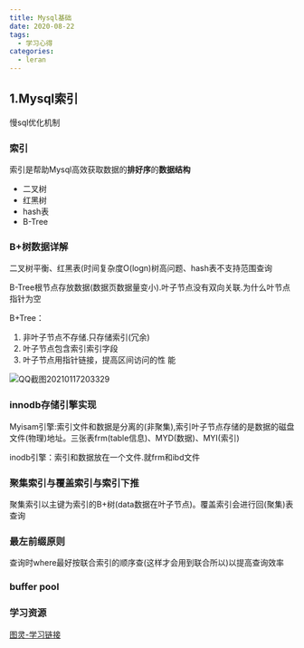 ```yaml
---
title: Mysql基础
date: 2020-08-22
tags:
  - 学习心得
categories:
  - leran
---
```


## 1.Mysql索引
慢sql优化机制

### 索引
索引是帮助Mysql高效获取数据的**排好序**的**数据结构**

- 二叉树
- 红黑树
- hash表
- B-Tree

### B+树数据详解

二叉树平衡、红黑表(时间复杂度O(logn)树高问题、hash表不支持范围查询

B-Tree根节点存放数据(数据页数据量变小).叶子节点没有双向关联.为什么叶节点指针为空

B+Tree：

1. 非叶子节点不存储.只存储索引(冗余)
2. 叶子节点包含索引索引字段
3. 叶子节点用指针链接，提高区间访问的性 能

![QQ截图20210117203329](E:\soft\learn_dialog\img\QQ截图20210117203329.png)

### innodb存储引擎实现

Myisam引擎:索引文件和数据是分离的(非聚集),索引叶子节点存储的是数据的磁盘文件(物理)地址。三张表frm(table信息)、MYD(数据)、MYI(索引)

inodb引擎：索引和数据放在一个文件.就frm和ibd文件

### 聚集索引与覆盖索引与索引下推

聚集索引以主键为索引的B+树(data数据在叶子节点)。覆盖索引会进行回(聚集)表查询

### 最左前缀原则

查询时where最好按联合索引的顺序查(这样才会用到联合所以)以提高查询效率

### buffer pool

### 学习资源
[图灵-学习链接](https://www.bilibili.com/video/BV16v41147ww)